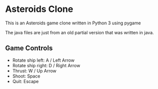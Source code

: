 # Asteroids Clone
This is an Asteroids game clone written in Python 3 using pygame

The java files are just from an old partial version that was written in java.


## Game Controls
* Rotate ship left: A / Left Arrow
* Rotate ship right: D / Right Arrow
* Thrust: W / Up Arrow
* Shoot: Space
* Quit: Escape